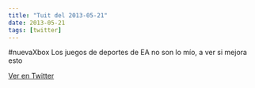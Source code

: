 ```yaml
---
title: "Tuit del 2013-05-21"
date: 2013-05-21
tags: [twitter]
---
```


#nuevaXbox Los juegos de deportes de EA no son lo mío, a ver si mejora esto



[Ver en Twitter](https://twitter.com/i/web/status/336898461402275840)
